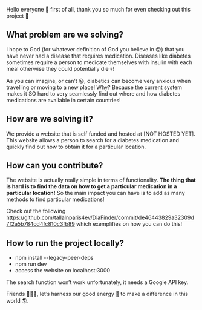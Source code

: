 Hello everyone 👋 first of all, thank you so much for even checking out this project 🎉

## What problem are we solving?

I hope to God (for whatever definition of God you believe in 😛) that you have never had a disease that requires medication. Diseases like diabetes sometimes require a person to medicate themselves with insulin with each meal otherwise they could potentially die 💀!

As you can imagine, or can’t 😛, diabetics can become very anxious when travelling or moving to a new place! Why? Because the current system makes it SO hard to very seamlessly find out where and how diabetes medications are available in certain countries!

## How are we solving it?

We provide a website that is self funded and hosted at [NOT HOSTED YET]. This website allows a person to search for a diabetes medication and quickly find out how to obtain it for a particular location.

## How can you contribute?

The website is actually really simple in terms of functionality. **The thing that is hard is to find the data on how to get a particular medication in a particular location!** So the main impact you can have is to add as many methods to find particular medications!

Check out the following https://github.com/tallalnparis4ev/DiaFinder/commit/de46443829a32309d7f2a5b784cd4fc810c3fb89 which exemplifies on how you can do this!

## How to run the project locally?

- npm install  --legacy-peer-deps
- npm run dev
- access the website on localhost:3000

The search function won’t work unfortunately, it needs a Google API key.

Friends 🧑‍🤝‍🧑, let’s harness our good energy 🌈 to make a difference in this world 🌎.

